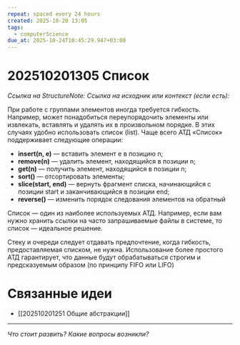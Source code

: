 ```yaml
---
repeat: spaced every 24 hours
created: 2025-10-20 13:05
tags:
  - computerScience
due_at: 2025-10-24T10:45:29.947+03:00
---
```

# 202510201305 Список

*Ссылка на StructureNote:*
*Ссылка на исходник или контекст (если есть):*

При работе с группами элементов иногда требуется гибкость. Например, может понадобиться переупорядочить элементы или извлекать, вставлять и удалять их в произвольном порядке. В этих случаях удобно использовать список (list). Чаще всего АТД «Список» поддерживает следующие операции:

- **insert(n, e)** — вставить элемент e в позицию n;
- **remove(n)** — удалить элемент, находящийся в позиции n;
- **get(n)** — получить элемент, находящийся в позиции n;
- **sort()** — отсортировать элементы;
- **slice(start, end)** — вернуть фрагмент списка, начинающийся с позиции start и заканчивающийся в позиции end;
- **reverse()** — изменить порядок следования элементов на обратный

Список — один из наиболее используемых АТД. Например, если вам нужно хранить ссылки на часто запрашиваемые файлы в системе, то список — идеальное решение.

Стеку и очереди следует отдавать предпочтение, когда гибкость, предоставляемая списком, не нужна. Использование более простого АТД гарантирует, что данные будут обрабатываться строгим и предсказуемым образом (по принципу FIFO или LIFO)

# Связанные идеи

- [[202510201251 Общие абстракции]]

---

*Что стоит развить? Какие вопросы возникли?*

